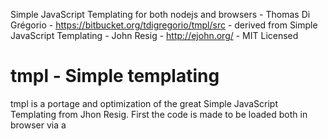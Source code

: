 Simple JavaScript Templating for both nodejs and browsers - Thomas Di Grégorio - https://bitbucket.org/tdigregorio/tmpl/src - derived from
Simple JavaScript Templating - John Resig - http://ejohn.org/ - MIT Licensed

# tmpl - Simple templating

tmpl is a portage and optimization of the great Simple JavaScript Templating from Jhon Resig.
First the code is made to be loaded both in browser via a <script> tag and in nodejs via require.
Second the templating rules have been exported into a rules array to let developpers create their own rules

## Usage

Use tmpl to generate a templating function that take an Object as argument:

	var greet = tmpl("Some text and <%=thing%>!");
	myDiv.innerHTML = greet({thing: 'that\'s it'});

The references in template tokens resolves to the properties of Object passed .

You can also pass the Object directly to tmpl function as 2nd argument:

	myDiv.innerHTML = tmpl("Some text and <%=thing%>!", {thing: 'that\'s it'});


## Add a templating rule

Simply add to the `tmpl.rules` Array a hash with 's' (search) and 'r' (replace) props :

	var rule = {s:<RegExp>, r:<string or function>};
	tmpl.rules.push(rule);

A rule consist in a RegExp that will be used in a String.replace to replace by the replace value.
The replace string will be part of the final function code generated, so you are in a middle of 
a javacript string declaration named 'o' ex : `var o = "<result of template here>"; return o;`
So imagine your template is `"Doctor @who@ ?"` the function code without any replacement
will be: `var o = "Doctor @who@ !"; return o;`
Now we want the code to access some variable after our rule is replaced.
ex: the js code will be: `var o = "Doctor " + (who) + " !"; return o;`

Exemple: Find a var tag of form 'text @varname@ text' and replace by the value.

	{
		s: /@(.*?)@/g , 	// Search char '@' then capture everything until another '@' (don't forget the global modifier /./g)
		r: '" + ($1) + "'	// Now after our rule is replaced the js code will be: var o = "Doctor " + (who) + " !"; return o;
	}

A more complex ex now! 
Imagine a conditional block of form 'lorem @IF::expression@ ipsum @STOP::IF dolor sit amet' ,
we need 2 rules: 1 for opening tag and one for the closing one.

Here the code without replacement will be: `var o = "lorem @IF::expression@ ipsum @STOP::IF dolor sit amet"; return o;`

* The openning one:

	{	
		s: /@IF::(.*?)@/g , 		// Search chars '@IF::' then capture everything until another '@'
		r: '"; if( $1 ) { o+="'		// Replace by a javascript if
	}

and with this replacement: `var o = "lorem "; if(expression) { o+=" ipsum @STOP::IF dolor sit amet"; return o;`
buggy cause we need,

* the close tag rule:

	{
		s: /@STOP::IF/g , 			// Search chars '@STOP::IF'
		r: '"; } o+="'				// 
	}

Here the final code is: `var o = "lorem "; if(expression) { o+=" ipsum "; } o+=" dolor sit amet"; return o;`

## Unescaping:

A common use case is to first create a rules to escape " double quote char to be able to paste a quote in the resulting code
otherwise the quote should close the string declaration in js code: 

	'<div class="item">foo</div>'   >>   var o = "<div class="item">foo</div>"; return o;

Here the quotes surrounding "item" breaks the js string declaration
So after escape no more problems : 

	var o = "<div class=\"item\">foo</div>"; return o;

The problem is that escaping all the template's quotes will also escape the one in js parts that rules will use ex:

	{	s: /"/g ,	r: '\\"'	},			// Escape all quotes (")
	{
		s: /\{\{if(.*?)\}\}/g , 			// Search chars '{{if' then capture everything until '}}' are found
		r: '"; if( $1 ) { o+="'				// Replace by if statement with 1st capture
	}
	
	'<div class="item">{{if bar == "foo"}}foo{{/if}}</div>'
	done:
	var o = "<div class=\"item\">"; if( bar == \"foo\" ) { o+="foo"; } o+="</div>"; return o;

Here our js code will break because of escaped quotes surrounding foo: if( bar == \"foo\" )
You should instead use here a function replacement to first unescape the quotes in captured string before concatenate
it to the final js code like:

	{
		s: /\{\{if(.*?)\}\}/g , 					// Search chars '{{if' then capture everything until '}}' are found
		r: function(found, $1, $2, ...)				// Normal String.replace signature: function(<part of string match all rexexp> , <1st capture> , <2nd capture>, etc ...)
		{
			var code = $1.replace(/\\"/g, '"');		// Replace '\"' by '"'
			return '"; if( ' + code + ' ) { o+="';	// Return the good js code
		}				
	}

Quite ugly!
It's why the `tmpl.unescapeCode(<string>)` static maethod exists !
It's doing the unescape for you before resolving the mask passed to it!
Ex:

	{
		s: /\{\{if(.*?)\}\}/g , 						// Search chars '{{if' then capture everything until '}}' are found
		r: tmpl.unescapeCode('"; if( $1 ) { o+="')		// $1 is unescaped to be js code!!
	}